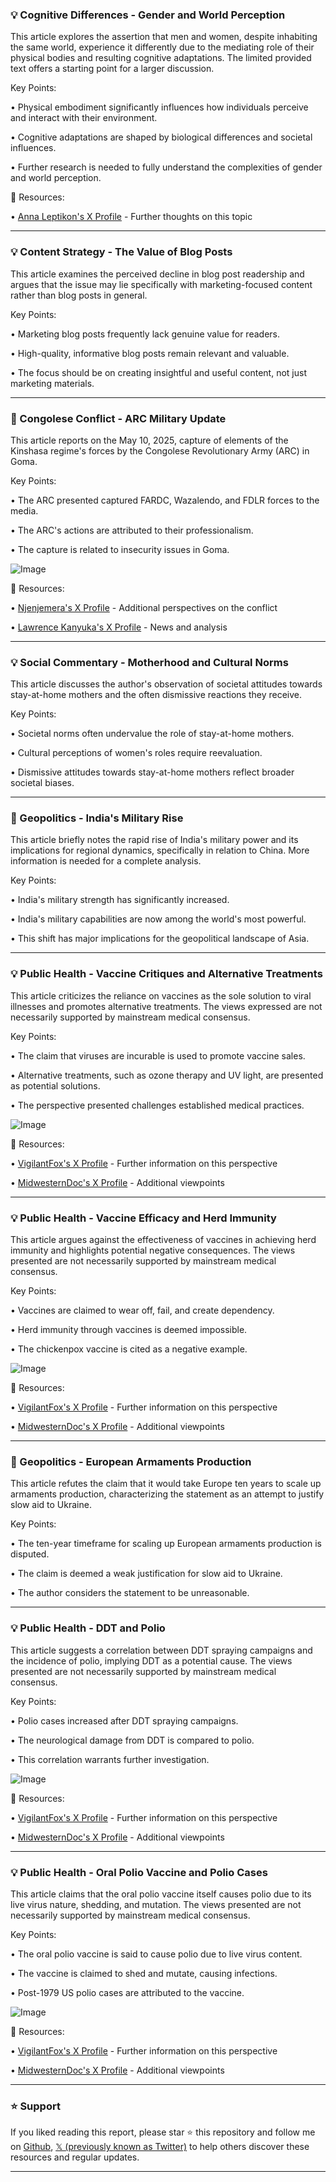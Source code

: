 ### 💡 Cognitive Differences - Gender and World Perception

This article explores the assertion that men and women, despite inhabiting the same world, experience it differently due to the mediating role of their physical bodies and resulting cognitive adaptations.  The limited provided text offers a starting point for a larger discussion.

Key Points:

•  Physical embodiment significantly influences how individuals perceive and interact with their environment.


•  Cognitive adaptations are shaped by biological differences and societal influences.


•  Further research is needed to fully understand the complexities of gender and world perception.



🔗 Resources:

• [Anna Leptikon's X Profile](https://x.com/AnnaLeptikon) - Further thoughts on this topic


---

### 💡 Content Strategy - The Value of Blog Posts

This article examines the perceived decline in blog post readership and argues that the issue may lie specifically with marketing-focused content rather than blog posts in general.

Key Points:

• Marketing blog posts frequently lack genuine value for readers.


•  High-quality, informative blog posts remain relevant and valuable.


•  The focus should be on creating insightful and useful content, not just marketing materials.


---

### 🤖 Congolese Conflict - ARC Military Update

This article reports on the May 10, 2025, capture of elements of the Kinshasa regime's forces by the Congolese Revolutionary Army (ARC) in Goma.

Key Points:

• The ARC presented captured FARDC, Wazalendo, and FDLR forces to the media.


•  The ARC's actions are attributed to their professionalism.


• The capture is related to insecurity issues in Goma.


![Image](https://pbs.twimg.com/amplify_video_thumb/1921436468083408896/img/88hE_a8rpd0i8Rc2.jpg)

🔗 Resources:

• [Njenjemera's X Profile](https://x.com/njenjemera) - Additional perspectives on the conflict

• [Lawrence Kanyuka's X Profile](https://x.com/LawrenceKanyuka) - News and analysis


---

### 💡 Social Commentary - Motherhood and Cultural Norms

This article discusses the author's observation of societal attitudes towards stay-at-home mothers and the often dismissive reactions they receive.

Key Points:

• Societal norms often undervalue the role of stay-at-home mothers.


•  Cultural perceptions of women's roles require reevaluation.


•  Dismissive attitudes towards stay-at-home mothers reflect broader societal biases.


---

### 🤖 Geopolitics - India's Military Rise

This article briefly notes the rapid rise of India's military power and its implications for regional dynamics, specifically in relation to China.  More information is needed for a complete analysis.

Key Points:

• India's military strength has significantly increased.


•  India's military capabilities are now among the world's most powerful.


•  This shift has major implications for the geopolitical landscape of Asia.


---

### 💡 Public Health - Vaccine Critiques and Alternative Treatments

This article criticizes the reliance on vaccines as the sole solution to viral illnesses and promotes alternative treatments. The views expressed are not necessarily supported by mainstream medical consensus.

Key Points:

•  The claim that viruses are incurable is used to promote vaccine sales.


•  Alternative treatments, such as ozone therapy and UV light, are presented as potential solutions.


•  The perspective presented challenges established medical practices.


![Image](https://pbs.twimg.com/media/GqmTgBJXcAAABvH?format=jpg&name=small)

🔗 Resources:

• [VigilantFox's X Profile](https://x.com/VigilantFox) - Further information on this perspective

• [MidwesternDoc's X Profile](https://x.com/MidwesternDoc) - Additional viewpoints


---

### 💡 Public Health - Vaccine Efficacy and Herd Immunity

This article argues against the effectiveness of vaccines in achieving herd immunity and highlights potential negative consequences.  The views presented are not necessarily supported by mainstream medical consensus.

Key Points:

• Vaccines are claimed to wear off, fail, and create dependency.


•  Herd immunity through vaccines is deemed impossible.


•  The chickenpox vaccine is cited as a negative example.


![Image](https://pbs.twimg.com/media/GqmTcltXIAA4Q_m?format=jpg&name=small)

🔗 Resources:

• [VigilantFox's X Profile](https://x.com/VigilantFox) - Further information on this perspective

• [MidwesternDoc's X Profile](https://x.com/MidwesternDoc) - Additional viewpoints


---

### 🤖 Geopolitics - European Armaments Production

This article refutes the claim that it would take Europe ten years to scale up armaments production, characterizing the statement as an attempt to justify slow aid to Ukraine.

Key Points:

• The ten-year timeframe for scaling up European armaments production is disputed.


•  The claim is deemed a weak justification for slow aid to Ukraine.


•  The author considers the statement to be unreasonable.


---

### 💡 Public Health - DDT and Polio

This article suggests a correlation between DDT spraying campaigns and the incidence of polio, implying DDT as a potential cause. The views presented are not necessarily supported by mainstream medical consensus.

Key Points:

• Polio cases increased after DDT spraying campaigns.


•  The neurological damage from DDT is compared to polio.


•  This correlation warrants further investigation.


![Image](https://pbs.twimg.com/media/GqmTVEGW4AAH2Le?format=png&name=small)

🔗 Resources:

• [VigilantFox's X Profile](https://x.com/VigilantFox) - Further information on this perspective

• [MidwesternDoc's X Profile](https://x.com/MidwesternDoc) - Additional viewpoints


---

### 💡 Public Health - Oral Polio Vaccine and Polio Cases

This article claims that the oral polio vaccine itself causes polio due to its live virus nature, shedding, and mutation.  The views presented are not necessarily supported by mainstream medical consensus.

Key Points:

• The oral polio vaccine is said to cause polio due to live virus content.


•  The vaccine is claimed to shed and mutate, causing infections.


•  Post-1979 US polio cases are attributed to the vaccine.


![Image](https://pbs.twimg.com/media/GqmTRn0XYAAEzqY?format=jpg&name=small)

🔗 Resources:

• [VigilantFox's X Profile](https://x.com/VigilantFox) - Further information on this perspective

• [MidwesternDoc's X Profile](https://x.com/MidwesternDoc) - Additional viewpoints


---

### ⭐️ Support

If you liked reading this report, please star ⭐️ this repository and follow me on [Github](https://github.com/Drix10), [𝕏 (previously known as Twitter)](https://x.com/DRIX_10_) to help others discover these resources and regular updates.

---